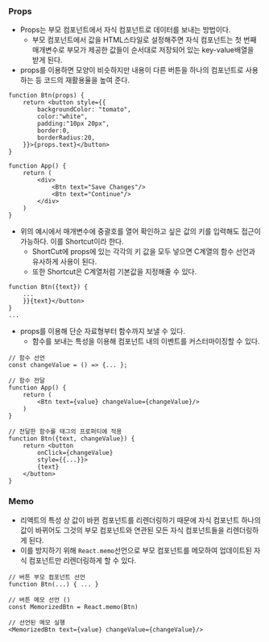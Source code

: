 ### Props
 - Props는 부모 컴포넌트에서 자식 컴포넌트로 데이터를 보내는 방법이다.
   - 부모 컴포넌트에서 값을 HTML스타일로 설정해주면 자식 컴포넌트는 첫 번째 매개변수로 부모가 제공한 값들이 순서대로 저장되어 있는 key-value배열을 받게 된다.
 - props를 이용하면 모양이 비슷하지만 내용이 다른 버튼을 하나의 컴포넌트로 사용하는 등 코드의 재활용율을 높여 준다.
```
function Btn(props) {
	return <button style={{
		backgroundColor: "tomato",
		color:"white",
		padding:"10px 20px",
		border:0,
		borderRadius:20,
	}}>{props.text}</button>
}

function App() {
	return (
		<div>
			<Btn text="Save Changes"/>
			<Btn text="Continue"/>
		</div>
	)
}
```
 - 위의 예시에서 매개변수에 중괄호를 열어 확인하고 싶은 값의 키를 입력해도 접근이 가능하다. 이를 Shortcut이라 한다.
   - ShortCut에 props에 있는 각각의 키 값을 모두 넣으면 C계열의 함수 선언과 유사하게 사용이 된다.
   - 또한 Shortcut은 C계열처럼 기본값을 지정해줄 수 있다.
```
function Btn({text}) {
	...
	}}{text}</button>
}
...
```
 - props를 이용해 단순 자료형부터 함수까지 보낼 수 있다.
   - 함수를 보내는 특성을 이용해 컴포넌트 내의 이벤트를 커스터마이징할 수 있다.
```
// 함수 선언
const changeValue = () => {... };

// 함수 전달
function App() {
	return (
		<Btn text={value} changeValue={changeValue}/>
	)
}

// 전달한 함수를 태그의 프로퍼티에 적용
function Btn({text, changeValue}) {
	return <button
		onClick={changeValue}
		style={{...}}>
		{text}
	</button>
}
```

### Memo
 - 리액트의 특성 상 값이 바뀐 컴포넌트를 리렌더링하기 때문에 자식 컴포넌트 하나의 값이 바뀌어도 그것의 부모 컴포넌트와 연관된 모든 자식 컴포넌트들을 리렌더링하게 된다.
 - 이를 방지하기 위해 `React.memo`선언으로 부모 컴포넌트를 메모하여 업데이트된 자식 컴포넌트만 리렌더링하게 할 수 있다.
```
// 버튼 부모 컴포넌트 선언
function Btn(...) { ... }

// 버튼 메모 선언 ()
const MemorizedBtn = React.memo(Btn)

// 선언된 메모 실행
<MemorizedBtn text={value} changeValue={changeValue}/>
```
